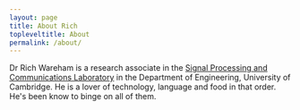 ```yaml
---
layout: page
title: About Rich
topleveltitle: About
permalink: /about/
---
```


Dr Rich Wareham is a research associate in the [Signal Processing and
Communications Laboratory](http://sigproc.eng.cam.ac.uk/) in the Department of
Engineering, University of Cambridge. He is a lover of technology, language and
food in that order. He's been know to binge on all of them.
